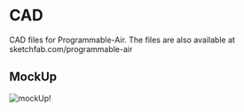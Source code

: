 # CAD

CAD files for Programmable-Air. The files are also available at sketchfab.com/programmable-air

## MockUp

![mockUp!](https://github.com/Programmable-Air/CAD/media/mockUp.png)
